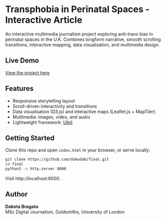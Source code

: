 # Transphobia in Perinatal Spaces - Interactive Article

An interactive multimedia journalism project exploring anti-trans bias in perinatal spaces in the U.K. Combines longform narrative, smooth scrolling transitions, interactive mapping, data visualisation, and multimedia design.

## Live Demo
[View the project here](https://dakodab.github.io/final/)

## Features
- Responsive storytelling layout
- Scroll-driven interactivity and transitions
- Data visualisation (D3.js) and interactive maps (Leaflet.js + MapTiler)
- Multimedia: images, video, and audio
- Lightweight framework: [UIkit](https://getuikit.com/)

## Getting Started
Clone this repo and open `index.html` in your browser, or serve locally:
```bash
git clone https://github.com/dakodab/final.git
cd final
python3 -m http.server 8000
```
Visit http://localhost:8000.

## Author
**Dakota Bragato**<br>
MSc Digital Journalism, Goldsmiths, University of London
